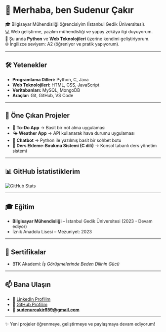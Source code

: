 # 👋 Merhaba, ben Sudenur Çakır  

🎓 Bilgisayar Mühendisliği öğrencisiyim (İstanbul Gedik Üniversitesi).  
💻 Web geliştirme, yazılım mühendisliği ve yapay zekâya ilgi duyuyorum.  
🌱 Şu anda **Python** ve **Web Teknolojileri** üzerine kendimi geliştiriyorum.  
🌐 İngilizce seviyem: A2 (öğreniyor ve pratik yapıyorum).  

---

## 🛠️ Yetenekler
- **Programlama Dilleri:** Python, C, Java  
- **Web Teknolojileri:** HTML, CSS, JavaScript  
- **Veritabanları:** MySQL, MongoDB  
- **Araçlar:** Git, GitHub, VS Code  

---

## 📂 Öne Çıkan Projeler
- 📝 **To-Do App** → Basit bir not alma uygulaması  
- 🌤 **Weather App** → API kullanarak hava durumu uygulaması  
- 🤖 **Chatbot** → Python ile yazılmış basit bir sohbet botu  
- 🎯 **Ders Ekleme-Bırakma Sistemi (C dili)** → Konsol tabanlı ders yönetim sistemi  

---

## 📊 GitHub İstatistiklerim
![GitHub Stats](https://github-readme-stats.vercel.app/api?username=sudenurcakir659-blip&show_icons=true&theme=radical)

---

## 🎓 Eğitim
- **Bilgisayar Mühendisliği** – İstanbul Gedik Üniversitesi (2023 - Devam ediyor)  
- İznik Anadolu Lisesi – Mezuniyet: 2023  

---

## 📜 Sertifikalar
- BTK Akademi: *İş Görüşmelerinde Beden Dilinin Gücü*  

---

## 📫 Bana Ulaşın
- 💼 [LinkedIn Profilim](https://www.linkedin.com/in/sudenur-%C3%A7ak%C4%B1r-421063323)  
- 🐙 [GitHub Profilim](https://github.com/sudenurcakir659-blip)  
- 📧 **sudenurcakir659@gmail.com**  

---

✨ Yeni projeler öğrenmeye, geliştirmeye ve paylaşmaya devam ediyorum!
